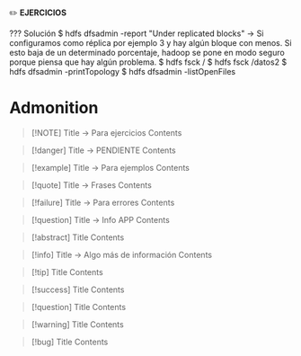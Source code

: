 
✏️ **EJERCICIOS**


??? Solución
     $ hdfs dfsadmin -report 
	     "Under replicated blocks" -> Si configuramos como réplica por ejemplo 3 y hay algún bloque con menos. Si esto baja de un determinado porcentaje, hadoop se pone en modo seguro porque piensa que hay algún problema. 
	 $ hdfs fsck / 
	 $ hdfs fsck /datos2 
	 $ hdfs dfsadmin -printTopology 
	 $ hdfs dfsadmin -listOpenFiles

# Admonition

> [!NOTE] Title -> Para ejercicios
> Contents


> [!danger] Title -> PENDIENTE
> Contents


> [!example] Title -> Para ejemplos
> Contents


> [!quote] Title -> Frases
> Contents


> [!failure] Title -> Para errores
> Contents


> [!question] Title -> Info APP
> Contents




> [!abstract] Title
> Contents


> [!info] Title -> Algo más de información
> Contents


> [!tip] Title
> Contents


> [!success] Title
> Contents


> [!question] Title
> Contents


> [!warning] Title
> Contents



> [!bug] Title
> Contents












